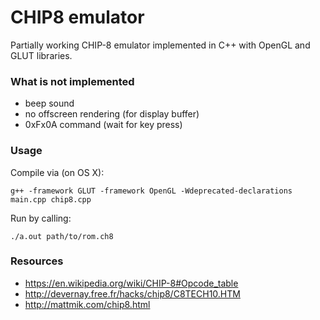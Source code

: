 # CHIP8 emulator

Partially working CHIP-8 emulator implemented in C++ with OpenGL and GLUT libraries.

### What is not implemented

* beep sound
* no offscreen rendering (for display buffer)
* 0xFx0A command (wait for key press)


### Usage

Compile via (on OS X):

	g++ -framework GLUT -framework OpenGL -Wdeprecated-declarations main.cpp chip8.cpp

Run by calling:

	./a.out path/to/rom.ch8


### Resources
* https://en.wikipedia.org/wiki/CHIP-8#Opcode_table
* http://devernay.free.fr/hacks/chip8/C8TECH10.HTM
* http://mattmik.com/chip8.html
